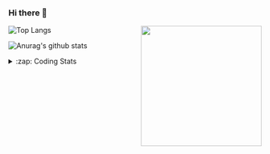 ### Hi there 👋

<!--
**tao8687/tao8687** is a ✨ _special_ ✨ repository because its `README.md` (this file) appears on your GitHub profile.

Here are some ideas to get you started:

- 🔭 I’m currently working on ...
- 🌱 I’m currently learning ...
- 👯 I’m looking to collaborate on ...
- 🤔 I’m looking for help with ...
- 💬 Ask me about ...
- 📫 How to reach me: ...
- 😄 Pronouns: ...
- ⚡ Fun fact: ...
-->

<img align='right' src="https://media.giphy.com/media/M9gbBd9nbDrOTu1Mqx/giphy.gif" width="240">

  
![Top Langs](https://github-readme-stats.vercel.app/api/top-langs/?username=tao8687&layout=compact&title_color=23238E&text_color=A67D3D)

![Anurag's github stats](https://github-readme-stats.vercel.app/api?username=tao8687&show_icons=true&&text_color=A67D3D&title_color=23238E&show_icons=false&count_private=true&hide=stars)

<details>
  <summary>:zap: Coding Stats</summary>
  <br>
    
<!--START_SECTION:waka-->

```text
From: 25 May 2023 - To: 01 June 2023

C          7 hrs 24 mins   ████████████▒░░░░░░░░░░░░   49.09 %
Text       3 hrs 9 mins    █████▒░░░░░░░░░░░░░░░░░░░   20.96 %
Bash       1 hr 49 mins    ███░░░░░░░░░░░░░░░░░░░░░░   12.06 %
Python     1 hr 41 mins    ██▓░░░░░░░░░░░░░░░░░░░░░░   11.22 %
Makefile   55 mins         █▓░░░░░░░░░░░░░░░░░░░░░░░   06.12 %
```

<!--END_SECTION:waka-->
</details>
